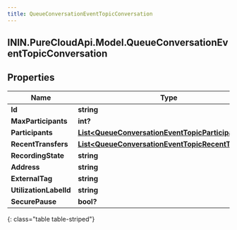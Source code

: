 ```yaml
---
title: QueueConversationEventTopicConversation
---
```

## ININ.PureCloudApi.Model.QueueConversationEventTopicConversation

## Properties

|Name | Type | Description | Notes|
|------------ | ------------- | ------------- | -------------|
| **Id** | **string** |  | [optional] |
| **MaxParticipants** | **int?** |  | [optional] |
| **Participants** | [**List&lt;QueueConversationEventTopicParticipant&gt;**](QueueConversationEventTopicParticipant.html) |  | [optional] |
| **RecentTransfers** | [**List&lt;QueueConversationEventTopicRecentTransfer&gt;**](QueueConversationEventTopicRecentTransfer.html) |  | [optional] |
| **RecordingState** | **string** |  | [optional] |
| **Address** | **string** |  | [optional] |
| **ExternalTag** | **string** |  | [optional] |
| **UtilizationLabelId** | **string** |  | [optional] |
| **SecurePause** | **bool?** |  | [optional] |
{: class="table table-striped"}


